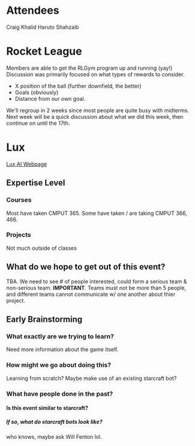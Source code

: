 # Attendees
Craig
Khalid
Haruto
Shahzaib

# Rocket League
Members are able to get the RLGym program up and running (yay!)
Discussion was primarily focused on what types of rewards to consider.
- X position of the ball (further downfield, the better)
- Goals (obviously)
- Distance from our own goal.

We'll regroup in 2 weeks since most people are quite busy with midterms. Next week will be a quick discussion about what we did this week, then continue on until the 17th.  

# Lux
[Lux AI Webpage](https://www.lux-ai.org/)

## Expertise Level
### Courses
Most have taken CMPUT 365.
Some have taken / are taking CMPUT 366, 466.

### Projects
Not much outside of classes

## What do we hope to get out of this event?
TBA. We need to see # of people interested, could form a serious team & non-serious team.
**IMPORTANT**. Teams must not be more than 5 people, and different teams cannot communicate w/ one another about thier project.

## Early Brainstorming
### What exactly are we trying to learn?
Need more information about the game itself.

### How might we go about doing this?
Learning from scratch? Maybe make use of an existing starcraft bot?

### What have people done in the past?
#### Is this event similar to starcraft? 
##### If so, what do starcraft bots look like?
who knows, maybe ask Will Fenton lol.

